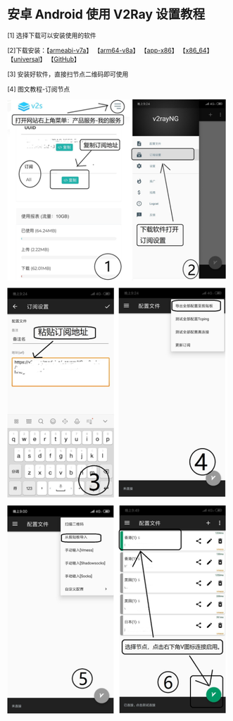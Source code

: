 # 安卓 Android 使用 V2Ray 设置教程

<p>[1] 选择下载可以安装使用的软件</p>
<p>[2]下载安装：【<a title="V2Server" href="http://d.v2server.ga/down/app-armeabi-v7a-release.apk" target="_blank">armeabi-v7a</a>】 【<a title="V2Server" href="http://d.v2server.ga/down/app-arm64-v8a-release.apk" target="_blank">arm64-v8a</a>】 【<a title="V2Server" href="http://d.v2server.ga/down/app-x86-release.apk" target="_blank">app-x86</a>】 【<a title="V2Server" href="http://d.v2server.ga/down/app-x86_64-release.apk" target="_blank">x86_64</a>】 【<a title="V2Server" href="http://d.v2server.ga/down/app-universal-release.apk" target="_blank">universal</a>】 【<a title="V2Server" href="https://github.com/2dust/v2rayNG/releases" target="_blank">GitHub</a>】</p>
<p>[3] 安装好软件，直接扫节点二维码即可使用</p>
<p>[4] 图文教程-订阅节点</p>
<p><img src="img/a1.jpg" alt="" width="500" height="auto" /></p>
<p><img src="img/a2.jpg" alt="" width="500" height="auto" /></p>
<p><img src="img/a3.jpg" alt="" width="500" height="auto" /></p>

